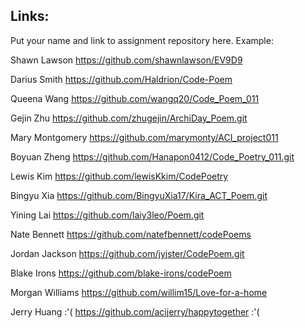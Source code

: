 ## Links:

Put your name and link to assignment repository here. Example:

Shawn Lawson    https://github.com/shawnlawson/EV9D9


Darius Smith https://github.com/Haldrion/Code-Poem

Queena Wang   https://github.com/wangq20/Code_Poem_011

Gejin Zhu https://github.com/zhugejin/ArchiDay_Poem.git

Mary Montgomery https://github.com/marymonty/ACI_project011

Boyuan Zheng        https://github.com/Hanapon0412/Code_Poetry_011.git

Lewis Kim https://github.com/lewisKkim/CodePoetry

Bingyu Xia https://github.com/BingyuXia17/Kira_ACT_Poem.git

Yining Lai https://github.com/laiy3leo/Poem.git

Nate Bennett https://github.com/natefbennett/codePoems

Jordan Jackson https://github.com/jyjster/CodePoem.git

Blake Irons https://github.com/blake-irons/codePoem

Morgan Williams https://github.com/willim15/Love-for-a-home

Jerry Huang :'( https://github.com/acijerry/happytogether :'(

